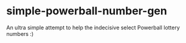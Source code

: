 # simple-powerball-number-gen
An ultra simple attempt to help the indecisive select Powerball lottery numbers :)

